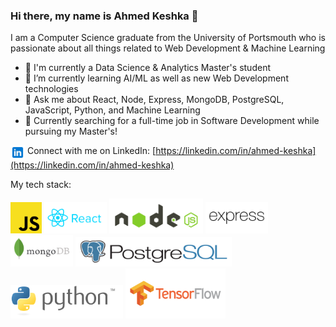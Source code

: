 ### Hi there, my name is Ahmed Keshka 👋

I am a Computer Science graduate from the University of Portsmouth who is passionate about all things related to Web Development & Machine Learning

- 🔭 I'm currently a Data Science & Analytics Master's student
- 🌱 I’m currently learning AI/ML as well as new Web Development technologies
- 💬 Ask me about React, Node, Express, MongoDB, PostgreSQL, JavaScript, Python, and Machine Learning
- 💼 Currently searching for a full-time job in Software Development while pursuing my Master's!

[<img src="./images/icons8-linkedin.svg" width="23px" style=" vertical-align: top;"/>](https://linkedin.com/in/ahmed-keshka) Connect with me on LinkedIn: [https://linkedin.com/in/ahmed-keshka](https://linkedin.com/in/ahmed-keshka)

My tech stack:

<img src="./images/Unofficial_JavaScript_logo_2.svg" width="50px" /> <img src="./images/reactjs-ar21.svg" width="100px" /> <img src="./images/nodejs-horizontal.svg" width="150px" /> <img src="./images/expressjs-ar21.svg" width="100px" /> <img src="./images/mongodb-ar21.svg" width="100px" /> <img src="./images/postgresql-horizontal.svg" width="250px" /> <img src="./images/python-logo-generic.svg" width="180px" /> <img src="./images/tensorflow-ar21.svg" width="160px" />
